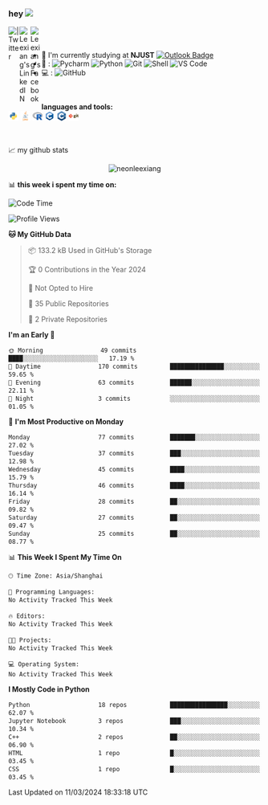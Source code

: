 ### hey  <img src="https://media.giphy.com/media/hvRJCLFzcasrR4ia7z/giphy.gif" width="25px">
<a href="https://twitter.com/">
  <img align="left" alt="| Twitter" width="22px" src="https://raw.githubusercontent.com/peterthehan/peterthehan/master/assets/twitter.svg" />
</a>
<a href="https://www.linkedin.com/in/翔-李-992382111/">
  <img align="left" alt="Leexiang's LinkedIN" width="22px" src="https://raw.githubusercontent.com/peterthehan/peterthehan/master/assets/linkedin.svg" />
</a>
<a href="https://www.facebook.com/neonleexiang/">
  <img align="left" alt="Leexiang's Facebook" width="22px" src="https://raw.githubusercontent.com/peterthehan/peterthehan/master/assets/facebook.svg" />
</a>

<br>
<br>


- 🏢 I'm currently studying at **NJUST** [![Outlook Badge](https://img.shields.io/badge/-neonleexiang-blue?style=plastic&logo=wechat&logoColor=white)]()
- 🚀 :
![Pycharm](https://img.shields.io/badge/-Pycharm-grey?style=plastic&logo=pycharm)
![Python](https://img.shields.io/badge/-Python-8fcfd1?style=plastic&logo=Python)
![Git](https://img.shields.io/badge/-Git-black?style=plastic&logo=git)
![Shell](https://img.shields.io/badge/-Shell-blasck?style=plastic&logo=Shell)
![VS Code](https://img.shields.io/badge/-VS%20Code-007ACC?style=plastic&logo=visual-studio-code)
- 💻 :
![GitHub](https://img.shields.io/badge/-GitHub-181717?style=plastic&logo=github)

<br />

**languages and tools:**  
<code><img height="20" src="https://raw.githubusercontent.com/github/explore/80688e429a7d4ef2fca1e82350fe8e3517d3494d/topics/python/python.png"></code>
<code><img height="20" src="https://raw.githubusercontent.com/github/explore/80688e429a7d4ef2fca1e82350fe8e3517d3494d/topics/java/java.png"></code>
<code><img height="20" src="https://raw.githubusercontent.com/github/explore/80688e429a7d4ef2fca1e82350fe8e3517d3494d/topics/r/r.png"></code>
<code><img height="20" src="https://raw.githubusercontent.com/github/explore/80688e429a7d4ef2fca1e82350fe8e3517d3494d/topics/c/c.png"></code>
<code><img height="20" src="https://raw.githubusercontent.com/github/explore/80688e429a7d4ef2fca1e82350fe8e3517d3494d/topics/cpp/cpp.png"></code>
<code><img height="20" src="https://raw.githubusercontent.com/github/explore/80688e429a7d4ef2fca1e82350fe8e3517d3494d/topics/git/git.png"></code>

<br>

📈 my github stats

<p align="center"> <img src="https://github-readme-stats.vercel.app/api?username=neonleexiang&show_icons=true&theme=gotham" alt="neonleexiang" />

📊 **this week i spent my time on:**
<!--START_SECTION:waka-->
![Code Time](http://img.shields.io/badge/Code%20Time-640%20hrs%2020%20mins-blue)

![Profile Views](http://img.shields.io/badge/Profile%20Views-0-blue)

**🐱 My GitHub Data** 

> 📦 133.2 kB Used in GitHub's Storage 
 > 
> 🏆 0 Contributions in the Year 2024
 > 
> 🚫 Not Opted to Hire
 > 
> 📜 35 Public Repositories 
 > 
> 🔑 2 Private Repositories 
 > 
**I'm an Early 🐤** 

```text
🌞 Morning                49 commits          ████░░░░░░░░░░░░░░░░░░░░░   17.19 % 
🌆 Daytime                170 commits         ███████████████░░░░░░░░░░   59.65 % 
🌃 Evening                63 commits          ██████░░░░░░░░░░░░░░░░░░░   22.11 % 
🌙 Night                  3 commits           ░░░░░░░░░░░░░░░░░░░░░░░░░   01.05 % 
```
📅 **I'm Most Productive on Monday** 

```text
Monday                   77 commits          ███████░░░░░░░░░░░░░░░░░░   27.02 % 
Tuesday                  37 commits          ███░░░░░░░░░░░░░░░░░░░░░░   12.98 % 
Wednesday                45 commits          ████░░░░░░░░░░░░░░░░░░░░░   15.79 % 
Thursday                 46 commits          ████░░░░░░░░░░░░░░░░░░░░░   16.14 % 
Friday                   28 commits          ██░░░░░░░░░░░░░░░░░░░░░░░   09.82 % 
Saturday                 27 commits          ██░░░░░░░░░░░░░░░░░░░░░░░   09.47 % 
Sunday                   25 commits          ██░░░░░░░░░░░░░░░░░░░░░░░   08.77 % 
```


📊 **This Week I Spent My Time On** 

```text
🕑︎ Time Zone: Asia/Shanghai

💬 Programming Languages: 
No Activity Tracked This Week

🔥 Editors: 
No Activity Tracked This Week

🐱‍💻 Projects: 
No Activity Tracked This Week

💻 Operating System: 
No Activity Tracked This Week
```

**I Mostly Code in Python** 

```text
Python                   18 repos            ████████████████░░░░░░░░░   62.07 % 
Jupyter Notebook         3 repos             ███░░░░░░░░░░░░░░░░░░░░░░   10.34 % 
C++                      2 repos             ██░░░░░░░░░░░░░░░░░░░░░░░   06.90 % 
HTML                     1 repo              █░░░░░░░░░░░░░░░░░░░░░░░░   03.45 % 
CSS                      1 repo              █░░░░░░░░░░░░░░░░░░░░░░░░   03.45 % 
```




 Last Updated on 11/03/2024 18:33:18 UTC
<!--END_SECTION:waka-->
